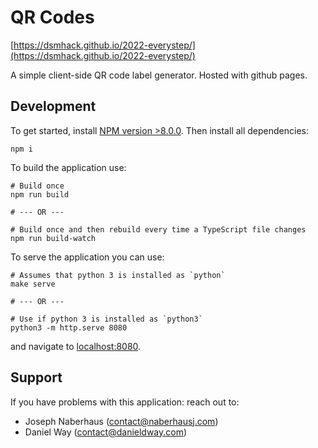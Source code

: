 # QR Codes
[https://dsmhack.github.io/2022-everystep/](https://dsmhack.github.io/2022-everystep/)

A simple client-side QR code label generator. Hosted with github pages.

## Development
To get started, install [NPM version >8.0.0](https://nodejs.org/en/download/). Then install all dependencies:

```shell
npm i
```

To build the application use:

```shell
# Build once
npm run build

# --- OR ---

# Build once and then rebuild every time a TypeScript file changes
npm run build-watch
```

To serve the application you can use:

```shell
# Assumes that python 3 is installed as `python`
make serve

# --- OR ---

# Use if python 3 is installed as `python3`
python3 -m http.serve 8080
```

and navigate to [localhost:8080](http://localhost:8080).

## Support
If you have problems with this application: reach out to:

- Joseph Naberhaus ([contact@naberhausj.com](mailto:contact@naberhausj.com))
- Daniel Way ([contact@danieldway.com](mailto:contact@danieldway.com))
